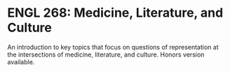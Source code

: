 # ENGL 268: Medicine, Literature, and Culture

An introduction to key topics that focus on questions of representation at the intersections of medicine, literature, and culture. Honors version available.